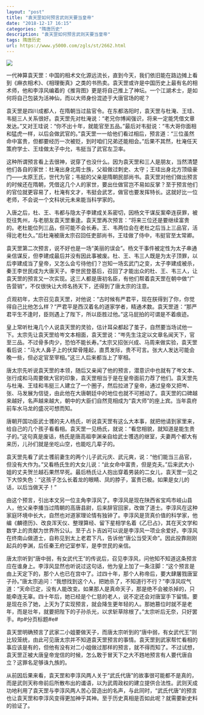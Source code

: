 ```yaml
---
layout: "post"
title: "袁天罡如何预言武则天要当皇帝"
date: "2018-12-17 16:15"
categories: "隋唐历史"
description: "袁天罡如何预言武则天要当皇帝"
tags: 隋唐历史
url: https://www.y5000.com/zgls/st/2662.html
---
```






![](https://img.y5000.com/uploads/allimg/160516/4-16051621462M10.jpg)

一代神算袁天罡：中国的相术文化源远流长，直到今天，我们依旧能在路边摊上看到《麻衣相术》、《相理衡真》之类的书热卖。袁天罡或许是中国历史上最有名的相术师，他和李淳风编着的《推背图》更是将自己推上了神坛。一个江湖术士，是如何将自己包装为活神仙，而以大师身份混迹于大唐官场的呢？

袁天罡是四川成都人，在隋朝当过盐官令。在东都洛阳时，袁天罡与杜淹、王珪、韦挺三人关系很好。袁天罡先对杜淹说：“老兄你博闻强识，将来一定能凭借文章发达。”又对王珪说：“你不出十年，就能官至五品。”最后对韦挺说：“韦大哥你面相和猛虎一样，以后会做武官的。”袁天罡一一给他们看过相后，预言道：“三位虽然命中富贵，但都要经历一次被贬，到时咱们兄弟还能相会。”后果不其然，杜淹任天策府学士、王珪做太子中允，韦挺当了武官左卫率。

这种所谓预言看上去很神，说穿了也没什么。因为袁天罡和三人是朋友，当然清楚他们各自的家世：杜淹出身北周士族，父祖做过刺史、太守；王珪出身北方顶级豪门——太原王氏，世代为官；韦挺的父亲是隋朝民部尚书。袁天罡对他们做出预言的时候还在隋朝，凭借这几个人的家世，要出仕做官岂不易如反掌？至于预言他们的官位就更容易了，杜淹有文才，韦挺会武艺，做官也要发挥特长。这就好比一位老师，不会说一个文科状元未来能当科学家的。

入唐之后，杜、王、韦都与隐太子李建成关系密切，因杨文干谋反案牵连获罪，被贬往隽州，与老朋友袁天罡重逢。袁天罡再次预言：“将来三位还是要继续富贵的。老杜能位列三品，但可能不会长寿。王、韦两位会在老杜之后当上三品官，活得比老杜久。”后杜淹被唐太宗召回任吏部尚书，王珪做了侍中，韦挺官至太常卿。

袁天罡第二次预言，说不好也是一场“美丽的误会”。杨文干事件被定性为太子串通亲信谋反，但李建成最后并没有因此事被废。杜、王、韦三人既是为太子顶罪，以后李建成当了皇帝，又怎么会亏待他们？岂知一场玄武门之变，太子李建成被杀，秦王李世民成为大唐天子。李世民登基后，召回了才能出众的杜、王、韦三人，让袁天罡的预言又一次实现。这三人都是唐初名臣，有他们帮着袁天罡在朝中做“广告营销”，不仅很快让大师名扬天下，还得到了唐太宗的注意。

贞观初年，太宗召见袁天罡，对他说：“古时候有严君平，现在朕得到了你，你觉得自己比他怎么样？”严君平是西汉着名的道家学者，精通术数。袁天罡道：“那严君平生不逢时，臣则遇上了陛下，所以臣胜过他。”这马屁拍的可谓是不着痕迹。

皇上常听杜淹几个人说袁天罡的灵验，估计耳朵都起了茧子，自然要当场试他一下。太宗先让袁天罡给岑文本相面，袁天罡说：“岑先生注定以文章名闻天下，官至三品。不过骨多肉少，恐怕不能长寿。”太宗又招张兴成、马周来做实验，袁天罡看后说：“马大人鼻子上的伏犀骨隆起，直贯发际，贵不可言。张大人发达可能会晚一些，但必定官至宰相。”这三人后来都当上了宰相。

唐太宗先听说袁天罡的本领，随后又亲闻了他的预言，潜意识中也就有了岑文本、张行成和马周要做大官的印象，袁天罡相当于是在皇帝面前力荐了他们。袁天罡先与杜淹、王珪和韦挺三人建立了一个圈子，然后拉进了皇帝，通过皇帝又把岑、张、马发展为信徒，由此他在大唐朝廷中的地位也就不可撼动了。袁天罡的口碑越来越好，名声越来越大，朝中的大臣们自然竞相成为“袁大师”的座上宾。当年袁府前车水马龙的盛况可想而知。

唐朝开国功臣武士彟的夫人杨氏，听说袁天罡有这么大本事，就把他请到家里来，给自己的几个孩子看看相。袁天罡一见杨氏，就说：“看您相貌，就知道是能生贵子的。”这句真是废话，杨氏是唐高祖李渊亲自给武士彟选的继室，夫妻两个都大有来历，儿孙们就是坐吃山空，也能吃几辈子的。

袁天罡先看了武士彟前妻生的两个儿子武元庆、武元爽，说：“他们能当三品官，但没有大作为。”又看杨氏生的大女儿说：“此女命中富贵，但是克夫。”后来武大小姐的丈夫贺兰越石果然早死。最后杨氏让人抱出穿着男装的二女儿，袁天罡一见之下大惊失色：“这孩子怎么长着龙的眼睛、凤的脖子，富贵已极。如果是女儿的话，以后当做天子！”

由这个预言，引出本文另一位主角李淳风了。李淳风是现在陕西省宝鸡市岐山县人，他父亲李播当过隋朝的高唐县尉，后来辞官回家，改做了道士。李淳风在这种家庭环境中长大，自然也对道家理论情有独钟了。李淳风是货真价值的科学家，他编《麟德历》、改良浑天仪、整理算经、留下星相学名着《乙巳占》，其在天文学和数学上的贡献为世界所公认。至于占卜吉凶可以说是李淳风一项业余爱好。李淳风在终南山做道士，自称见到太上老君下凡，告诉他“唐公当受天命”。因此投靠刚刚起兵的李渊，后任秦王府记室参军，是李世民的亲信。

唐太宗听到“唐中弱，有女武代王”的传说后，召见李淳风，问他知不知道这条预言应在谁身上。李淳风显然也听说过这句话，他为皇上加了一条注脚：“这个预言是由上天定下的，那个人也已在宫中了。过四十年，那个人称帝后，要大肆屠戮唐室子孙。”唐太宗追问：“我想找到这个人，把她杀了，不知道行不行？”李淳风叹气道：“天命已定，没有人能改变。如果那人是真命天子，那是绝不会被杀掉的，只能牵连无辜。四十年后，她已经是个仁慈的老人，说不定还会对唐室手下留情。要是现在杀了她，上天为了实现预言，就会降生更年轻的人。那她篡位时就不是老年，而是壮年，就要把陛下的子孙杀光，以求斩草除根了。”太宗听后无奈，只好罢手。#p#分页标题#e#

袁天罡明确预言了武家二小姐要做天子，而唐太宗听到的“唐中弱，有女武代王”则比较笼统，由此可见唐太宗并不知道袁天罡预言的事情。袁天罡到武家帮忙看相的事应该是有的，但他有没有对二小姐做过那样的预言，就不得而知了。不过试想，袁天罡正被大唐皇帝宠信的时候，怎么敢于冒天下之大不韪地预言有人要代唐自立？这罪名足够诛九族的。

从前因后果来看，袁天罡和李淳风两人关于“武氏代唐”的故事很可能都不是真的，而是武则天称帝前后所散布出的谶语，以为武周政权的建立提供合法性。武则天成功地利用了袁天罡与李淳风两人苦心营造出的名声，与此同时，“武氏代唐”的预言也让袁天罡和李淳风变得更加神乎其神。至于历史真相是否如此呢？就需要新史料的验证了。
